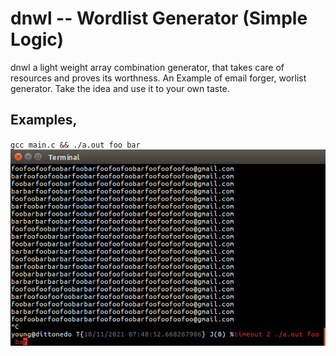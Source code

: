 # dnwl -- Wordlist Generator (Simple Logic)

dnwl a light weight array combination generator, that takes care of resources and proves its worthness.
An Example of email forger, worlist generator. Take the idea and use it to your own taste.

## Examples, 
 `gcc main.c && ./a.out foo bar`
 ![example image](./dnwl.png)
